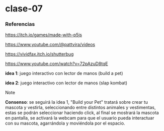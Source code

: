 # clase-07
### Referencias
<https://itch.io/games/made-with-p5js></p>
<https://www.youtube.com/@pattvira/videos></p>
<https://vividfax.itch.io/shutterbug></p>
<https://www.youtube.com/watch?v=72pAzuD8tqE></p>
**idea 1**:  juego interactivo con lector de manos (build a pet)</p>
**idea 2**: juego interactivo con lector de manos (slap kombat) </p>
>[!NOTE]
>**Consenso**: se seguirá la idea 1, "Build your Pet" tratará sobre crear tu mascota y vestirla, seleccionando entre distintos animales y vestimentas, estas se podrán seleccionar haciendo click, al final se mostrará la mascota en pantalla, se activará la webcam para que el usuario pueda interactuar con su mascota, agarrándola y moviéndola por el espacio.</p>
